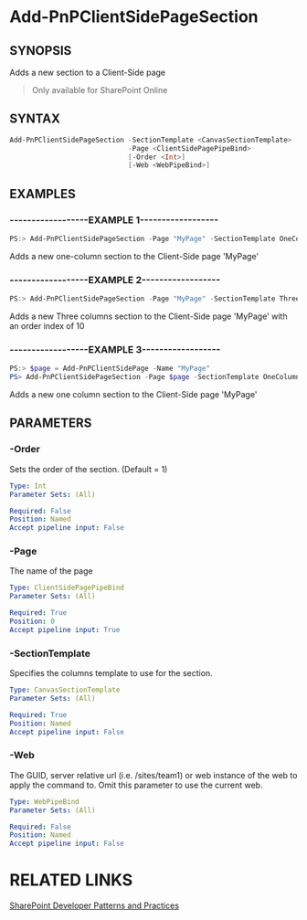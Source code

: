# Add-PnPClientSidePageSection

## SYNOPSIS
Adds a new section to a Client-Side page

>Only available for SharePoint Online

## SYNTAX 

```powershell
Add-PnPClientSidePageSection -SectionTemplate <CanvasSectionTemplate>
                             -Page <ClientSidePagePipeBind>
                             [-Order <Int>]
                             [-Web <WebPipeBind>]
```

## EXAMPLES

### ------------------EXAMPLE 1------------------
```powershell
PS:> Add-PnPClientSidePageSection -Page "MyPage" -SectionTemplate OneColumn
```

Adds a new one-column section to the Client-Side page 'MyPage'

### ------------------EXAMPLE 2------------------
```powershell
PS:> Add-PnPClientSidePageSection -Page "MyPage" -SectionTemplate ThreeColumn -Order 10
```

Adds a new Three columns section to the Client-Side page 'MyPage' with an order index of 10

### ------------------EXAMPLE 3------------------
```powershell
PS:> $page = Add-PnPClientSidePage -Name "MyPage"
PS> Add-PnPClientSidePageSection -Page $page -SectionTemplate OneColumn
```

Adds a new one column section to the Client-Side page 'MyPage'

## PARAMETERS

### -Order
Sets the order of the section. (Default = 1)

```yaml
Type: Int
Parameter Sets: (All)

Required: False
Position: Named
Accept pipeline input: False
```

### -Page
The name of the page

```yaml
Type: ClientSidePagePipeBind
Parameter Sets: (All)

Required: True
Position: 0
Accept pipeline input: True
```

### -SectionTemplate
Specifies the columns template to use for the section.

```yaml
Type: CanvasSectionTemplate
Parameter Sets: (All)

Required: True
Position: Named
Accept pipeline input: False
```

### -Web
The GUID, server relative url (i.e. /sites/team1) or web instance of the web to apply the command to. Omit this parameter to use the current web.

```yaml
Type: WebPipeBind
Parameter Sets: (All)

Required: False
Position: Named
Accept pipeline input: False
```

# RELATED LINKS

[SharePoint Developer Patterns and Practices](http://aka.ms/sppnp)